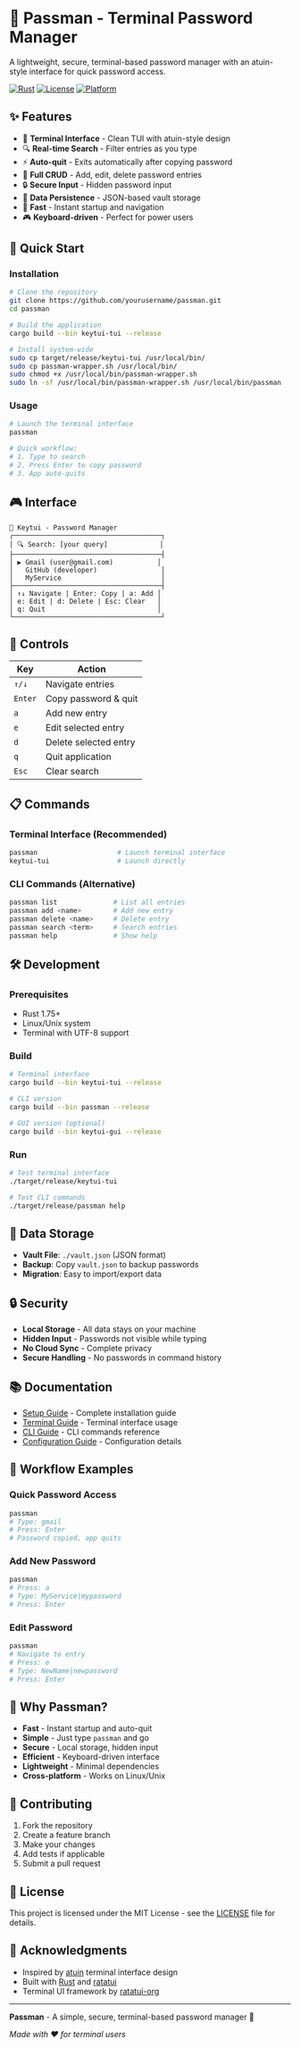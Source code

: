 # 🔐 Passman - Terminal Password Manager

A lightweight, secure, terminal-based password manager with an atuin-style interface for quick password access.

[![Rust](https://img.shields.io/badge/rust-1.75+-orange.svg)](https://www.rust-lang.org/)
[![License](https://img.shields.io/badge/license-MIT-blue.svg)](LICENSE)
[![Platform](https://img.shields.io/badge/platform-Linux%20%7C%20Unix-green.svg)]()

## ✨ Features

- 🎯 **Terminal Interface** - Clean TUI with atuin-style design
- 🔍 **Real-time Search** - Filter entries as you type
- ⚡ **Auto-quit** - Exits automatically after copying password
- 🔧 **Full CRUD** - Add, edit, delete password entries
- 🔒 **Secure Input** - Hidden password input
- 💾 **Data Persistence** - JSON-based vault storage
- 🚀 **Fast** - Instant startup and navigation
- 🎮 **Keyboard-driven** - Perfect for power users

## 🚀 Quick Start

### Installation

```bash
# Clone the repository
git clone https://github.com/yourusername/passman.git
cd passman

# Build the application
cargo build --bin keytui-tui --release

# Install system-wide
sudo cp target/release/keytui-tui /usr/local/bin/
sudo cp passman-wrapper.sh /usr/local/bin/
sudo chmod +x /usr/local/bin/passman-wrapper.sh
sudo ln -sf /usr/local/bin/passman-wrapper.sh /usr/local/bin/passman
```

### Usage

```bash
# Launch the terminal interface
passman

# Quick workflow:
# 1. Type to search
# 2. Press Enter to copy password
# 3. App auto-quits
```

## 🎮 Interface

```
🔐 Keytui - Password Manager
┌─────────────────────────────────────┐
│ 🔍 Search: [your query]             │
├─────────────────────────────────────┤
│ ▶ Gmail (user@gmail.com)           │
│   GitHub (developer)                │
│   MyService                         │
├─────────────────────────────────────┤
│ ↑↓ Navigate | Enter: Copy | a: Add │
│ e: Edit | d: Delete | Esc: Clear   │
│ q: Quit                            │
└─────────────────────────────────────┘
```

## 🎯 Controls

| Key | Action |
|-----|--------|
| `↑/↓` | Navigate entries |
| `Enter` | Copy password & quit |
| `a` | Add new entry |
| `e` | Edit selected entry |
| `d` | Delete selected entry |
| `q` | Quit application |
| `Esc` | Clear search |

## 📋 Commands

### Terminal Interface (Recommended)
```bash
passman                    # Launch terminal interface
keytui-tui                 # Launch directly
```

### CLI Commands (Alternative)
```bash
passman list              # List all entries
passman add <name>        # Add new entry
passman delete <name>     # Delete entry
passman search <term>     # Search entries
passman help              # Show help
```

## 🛠️ Development

### Prerequisites
- Rust 1.75+
- Linux/Unix system
- Terminal with UTF-8 support

### Build
```bash
# Terminal interface
cargo build --bin keytui-tui --release

# CLI version
cargo build --bin passman --release

# GUI version (optional)
cargo build --bin keytui-gui --release
```

### Run
```bash
# Test terminal interface
./target/release/keytui-tui

# Test CLI commands
./target/release/passman help
```

## 📁 Data Storage

- **Vault File**: `./vault.json` (JSON format)
- **Backup**: Copy `vault.json` to backup passwords
- **Migration**: Easy to import/export data

## 🔒 Security

- **Local Storage** - All data stays on your machine
- **Hidden Input** - Passwords not visible while typing
- **No Cloud Sync** - Complete privacy
- **Secure Handling** - No passwords in command history

## 📚 Documentation

- [Setup Guide](SETUP_GUIDE.md) - Complete installation guide
- [Terminal Guide](PASSMAN_TERMINAL_GUIDE.md) - Terminal interface usage
- [CLI Guide](CLI_VERSION_GUIDE.md) - CLI commands reference
- [Configuration Guide](PASSMAN_CONFIGURATION_GUIDE.md) - Configuration details

## 🎯 Workflow Examples

### Quick Password Access
```bash
passman
# Type: gmail
# Press: Enter
# Password copied, app quits
```

### Add New Password
```bash
passman
# Press: a
# Type: MyService|mypassword
# Press: Enter
```

### Edit Password
```bash
passman
# Navigate to entry
# Press: e
# Type: NewName|newpassword
# Press: Enter
```

## 🚀 Why Passman?

- **Fast** - Instant startup and auto-quit
- **Simple** - Just type `passman` and go
- **Secure** - Local storage, hidden input
- **Efficient** - Keyboard-driven interface
- **Lightweight** - Minimal dependencies
- **Cross-platform** - Works on Linux/Unix

## 🤝 Contributing

1. Fork the repository
2. Create a feature branch
3. Make your changes
4. Add tests if applicable
5. Submit a pull request

## 📄 License

This project is licensed under the MIT License - see the [LICENSE](LICENSE) file for details.

## 🙏 Acknowledgments

- Inspired by [atuin](https://github.com/ellie/atuin) terminal interface design
- Built with [Rust](https://www.rust-lang.org/) and [ratatui](https://github.com/ratatui-org/ratatui)
- Terminal UI framework by [ratatui-org](https://github.com/ratatui-org)

---

**Passman** - A simple, secure, terminal-based password manager 🚀

*Made with ❤️ for terminal users*